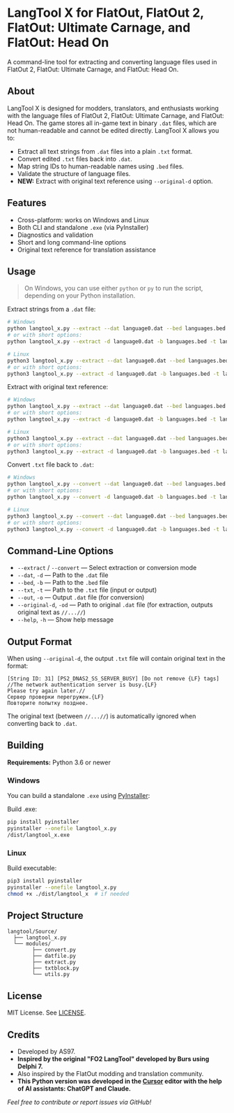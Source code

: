 # LangTool X for FlatOut, FlatOut 2, FlatOut: Ultimate Carnage, and FlatOut: Head On

A command-line tool for extracting and converting language files used in FlatOut 2, FlatOut: Ultimate Carnage, and FlatOut: Head On.

## About

LangTool X is designed for modders, translators, and enthusiasts working with the language files of FlatOut 2, FlatOut: Ultimate Carnage, and FlatOut: Head On. The game stores all in-game text in binary `.dat` files, which are not human-readable and cannot be edited directly. LangTool X allows you to:
- Extract all text strings from `.dat` files into a plain `.txt` format.
- Convert edited `.txt` files back into `.dat`.
- Map string IDs to human-readable names using `.bed` files.
- Validate the structure of language files.
- **NEW:** Extract with original text reference using `--original-d` option.

## Features

- Cross-platform: works on Windows and Linux
- Both CLI and standalone `.exe` (via PyInstaller)
- Diagnostics and validation
- Short and long command-line options
- Original text reference for translation assistance

## Usage

> On Windows, you can use either `python` or `py` to run the script, depending on your Python installation.

Extract strings from a `.dat` file:
```sh
# Windows
python langtool_x.py --extract --dat language0.dat --bed languages.bed --txt language0.txt
# or with short options:
python langtool_x.py --extract -d language0.dat -b languages.bed -t language0.txt

# Linux
python3 langtool_x.py --extract --dat language0.dat --bed languages.bed --txt language0.txt
# or with short options:
python3 langtool_x.py --extract -d language0.dat -b languages.bed -t language0.txt
```

Extract with original text reference:
```sh
# Windows
python langtool_x.py --extract --dat language0.dat --bed languages.bed --txt language0.txt --original-d language0.dat
# or with short options:
python langtool_x.py --extract -d language0.dat -b languages.bed -t language0.txt -od language0.dat

# Linux
python3 langtool_x.py --extract --dat language0.dat --bed languages.bed --txt language0.txt --original-d language0.dat
# or with short options:
python3 langtool_x.py --extract -d language0.dat -b languages.bed -t language0.txt -od language0.dat
```

Convert `.txt` file back to `.dat`:
```sh
# Windows
python langtool_x.py --convert --dat language0.dat --bed languages.bed --txt language0.txt --out new_language0.dat
# or with short options:
python langtool_x.py --convert -d language0.dat -b languages.bed -t language0.txt -o new_language0.dat

# Linux
python3 langtool_x.py --convert --dat language0.dat --bed languages.bed --txt language0.txt --out new_language0.dat
# or with short options:
python3 langtool_x.py --convert -d language0.dat -b languages.bed -t language0.txt -o new_language0.dat
```

## Command-Line Options

- `--extract` / `--convert` — Select extraction or conversion mode
- `--dat`, `-d` — Path to the `.dat` file
- `--bed`, `-b` — Path to the `.bed` file
- `--txt`, `-t` — Path to the `.txt` file (input or output)
- `--out`, `-o` — Output `.dat` file (for conversion)
- `--original-d`, `-od` — Path to original `.dat` file (for extraction, outputs original text as `//...//`)
- `--help`, `-h` — Show help message

## Output Format

When using `--original-d`, the output `.txt` file will contain original text in the format:
```
[String ID: 31] [PS2_DNAS2_SS_SERVER_BUSY] [Do not remove {LF} tags]
//The network authentication server is busy.{LF}
Please try again later.//
Сервер проверки перегружен.{LF}
Повторите попытку позднее.
```

The original text (between `//...//`) is automatically ignored when converting back to `.dat`.

## Building

**Requirements:** Python 3.6 or newer

### Windows

You can build a standalone `.exe` using [PyInstaller](https://pyinstaller.org/):

Build .exe:
```sh
pip install pyinstaller
pyinstaller --onefile langtool_x.py
/dist/langtool_x.exe
```

### Linux

Build executable:
```sh
pip3 install pyinstaller
pyinstaller --onefile langtool_x.py
chmod +x ./dist/langtool_x  # if needed
```

## Project Structure

```
langtool/Source/
  ├── langtool_x.py 
  └── modules/
        ├── convert.py
        ├── datfile.py
        ├── extract.py
        ├── txtblock.py
        └── utils.py
```

## License

MIT License. See [LICENSE](LICENSE).

## Credits

- Developed by AS97.
- **Inspired by the original "FO2 LangTool" developed by Burs using Delphi 7.**
- Also inspired by the FlatOut modding and translation community.
- **This Python version was developed in the [Cursor](https://www.cursor.so/) editor with the help of AI assistants: ChatGPT and Claude.**

*Feel free to contribute or report issues via GitHub!*
